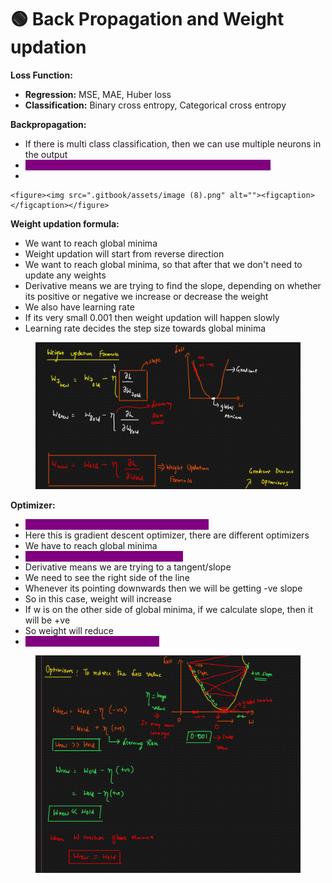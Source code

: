 # 🟢 Back Propagation and Weight updation

**Loss Function:**

* **Regression:** MSE, MAE, Huber loss
* **Classification:** Binary cross entropy, Categorical cross entropy



**Backpropagation:**

* &#x20;If there is multi class classification, then we can use multiple neurons in the output
* <mark style="color:purple;background-color:purple;">**Updation of weights will happen in backward propagation**</mark>
*

    <figure><img src=".gitbook/assets/image (8).png" alt=""><figcaption></figcaption></figure>

**Weight updation formula:**

* We want to reach global minima
* Weight updation will start from reverse direction
* We want to reach global minima, so that after that we don't need to update any weights
* Derivative means we are trying to find the slope, depending on whether its positive or negative we increase or decrease the weight
* We also have learning rate
* If its very small 0.001 then weight updation will happen slowly
* Learning rate decides the step size towards global minima

<figure><img src=".gitbook/assets/image (9).png" alt=""><figcaption></figcaption></figure>

**Optimizer:**

* <mark style="color:purple;background-color:purple;">**To minimize loss function we use optimizer**</mark>
* Here this is gradient descent optimizer, there are different optimizers
* We have to reach global minima
* <mark style="color:purple;background-color:purple;">**W.r.t initial weights we get some loss**</mark>
* Derivative means we are trying to a tangent/slope
* We need to see the right side of the line
* Whenever its pointing downwards then we will be getting -ve slope
* So in this case, weight will increase
* If w is on the other side of global minima, if we calculate slope, then it will be +ve
* So weight will reduce
* <mark style="color:purple;background-color:purple;">**Slope at global minima will be 0**</mark>

<figure><img src=".gitbook/assets/image (10).png" alt=""><figcaption></figcaption></figure>
